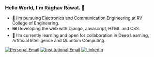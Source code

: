 ### Hello World, I'm Raghav Rawat. 👋

<!--
**rawatraghav/rawatraghav** is a ✨ _special_ ✨ repository because its `README.md` (this file) appears on your GitHub profile.

Here are some ideas to get you started:-->

- 🔭 I’m pursuing Electronics and Communication Engineering at RV College of Engineering.
- 🖼  Developing the web with Django, Javascript, HTML and CSS.
- 🌱 I’m currently learning and open for collaboration in Deep Learning, Artificial Intelligence and Quantum Computing.
<!-- - 👯 I’m looking to collaborate on ...
- 🤔 I’m looking for help with ...
- 💬 Ask me about ...-->



 <a href="mailto:rawat.raghav3w@gmail.com"><img alt="Personal Email" src="https://img.shields.io/badge/Email-rawat.raghav3w@gmail.com-blue?style=flat-square&logo=gmail"></a>        <a href="mailto:rr3418@nyu.edu"><img alt="Institutional Email" src="https://img.shields.io/badge/Email-rr3418@nyu.edu-blue?style=flat-square&logo=gmail"></a>   <a href="https://www.linkedin.com/in/raghav-rawat/"><img alt="LinkedIn" src="https://img.shields.io/badge/LinkedIn-Raghav%20Rawat-blue?style=flat-square&logo=linkedin"></a><br>

<!-- - 😄 Pronouns: ...
- ⚡ Fun fact: ... 
- :relaxed: -->

